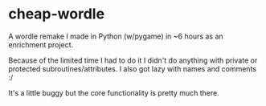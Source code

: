 # cheap-wordle
A wordle remake I made in Python (w/pygame) in ~6 hours as an enrichment project. 

Because of the limited time I had to do it I didn't do anything with private or protected subroutines/attributes. I also got lazy with names and comments :/

It's a little buggy but the core functionality is pretty much there.


